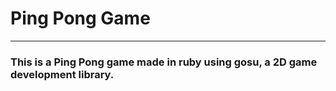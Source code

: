 # Ping Pong Game
---
### This is a Ping Pong game made in ruby using gosu, a 2D game development library.

